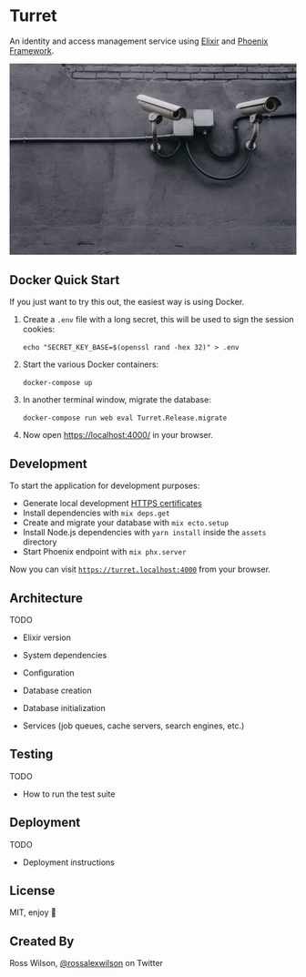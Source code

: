 # Turret

An identity and access management service using [Elixir](https://elixir-lang.org/) and [Phoenix Framework](https://www.phoenixframework.org/).

![](./docs/images/scott-webb-unsplash.jpg)

## Docker Quick Start

If you just want to try this out, the easiest way is using Docker.

1. Create a `.env` file with a long secret, this will be used to sign the session cookies:

   `echo "SECRET_KEY_BASE=$(openssl rand -hex 32)" > .env`

1. Start the various Docker containers:

   `docker-compose up`

1. In another terminal window, migrate the database:

   `docker-compose run web eval Turret.Release.migrate`

1. Now open [https://localhost:4000/](https://localhost:4000/) in your browser.

## Development

To start the application for development purposes:

- Generate local development [HTTPS certificates](./docs/local_ssl.md)
- Install dependencies with `mix deps.get`
- Create and migrate your database with `mix ecto.setup`
- Install Node.js dependencies with `yarn install` inside the `assets` directory
- Start Phoenix endpoint with `mix phx.server`

Now you can visit [`https://turret.localhost:4000`](https://turret.localhost:4000) from your browser.

## Architecture

TODO

- Elixir version

- System dependencies

- Configuration

- Database creation

- Database initialization

- Services (job queues, cache servers, search engines, etc.)

## Testing

TODO

- How to run the test suite

## Deployment

TODO

- Deployment instructions

## License

MIT, enjoy 👋

## Created By

Ross Wilson, [@rossalexwilson](https://twitter.com/rossalexwilson) on Twitter
